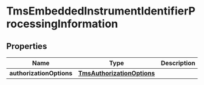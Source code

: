 
# TmsEmbeddedInstrumentIdentifierProcessingInformation

## Properties
Name | Type | Description | Notes
------------ | ------------- | ------------- | -------------
**authorizationOptions** | [**TmsAuthorizationOptions**](TmsAuthorizationOptions.md) |  |  [optional]



